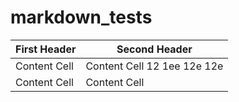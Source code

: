 # markdown_tests


| First Header  | Second Header |
| ------------- | ------------- |
| Content Cell  | Content Cell 12 1ee 12e 12e   |
| Content Cell  | Content Cell  |



